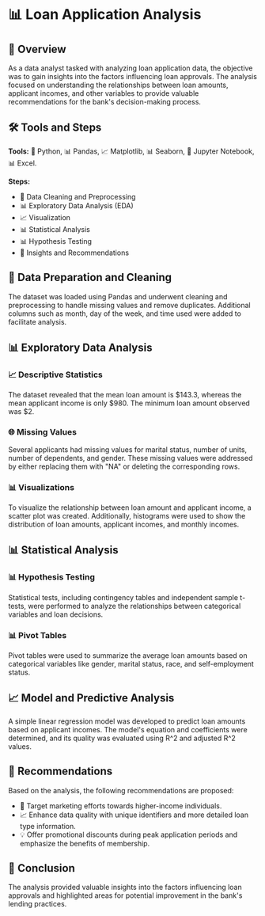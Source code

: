 # 📊 Loan Application Analysis

## 📝 Overview

As a data analyst tasked with analyzing loan application data, the objective was to gain insights into the factors influencing loan approvals. The analysis focused on understanding the relationships between loan amounts, applicant incomes, and other variables to provide valuable recommendations for the bank's decision-making process.

## 🛠️ Tools and Steps

**Tools:** 🐍 Python, 📊 Pandas, 📈 Matplotlib, 📊 Seaborn, 📓 Jupyter Notebook, 📊 Excel.

**Steps:**
- 🧹 Data Cleaning and Preprocessing
- 📊 Exploratory Data Analysis (EDA)
- 📈 Visualization
- 📊 Statistical Analysis
- 📊 Hypothesis Testing
- 📝 Insights and Recommendations

## 🧹 Data Preparation and Cleaning

The dataset was loaded using Pandas and underwent cleaning and preprocessing to handle missing values and remove duplicates. Additional columns such as month, day of the week, and time used were added to facilitate analysis.

## 📊 Exploratory Data Analysis

### 📈 Descriptive Statistics

The dataset revealed that the mean loan amount is $143.3, whereas the mean applicant income is only $980. The minimum loan amount observed was $2.

### 🌐 Missing Values

Several applicants had missing values for marital status, number of units, number of dependents, and gender. These missing values were addressed by either replacing them with "NA" or deleting the corresponding rows.

### 📊 Visualizations

To visualize the relationship between loan amount and applicant income, a scatter plot was created. Additionally, histograms were used to show the distribution of loan amounts, applicant incomes, and monthly incomes.

## 📊 Statistical Analysis

### 📊 Hypothesis Testing

Statistical tests, including contingency tables and independent sample t-tests, were performed to analyze the relationships between categorical variables and loan decisions.

### 📊 Pivot Tables

Pivot tables were used to summarize the average loan amounts based on categorical variables like gender, marital status, race, and self-employment status.

## 📈 Model and Predictive Analysis

A simple linear regression model was developed to predict loan amounts based on applicant incomes. The model's equation and coefficients were determined, and its quality was evaluated using R^2 and adjusted R^2 values.

## 📝 Recommendations

Based on the analysis, the following recommendations are proposed:
- 🎯 Target marketing efforts towards higher-income individuals.
- 📈 Enhance data quality with unique identifiers and more detailed loan type information.
- 💡 Offer promotional discounts during peak application periods and emphasize the benefits of membership.

## 📝 Conclusion

The analysis provided valuable insights into the factors influencing loan approvals and highlighted areas for potential improvement in the bank's lending practices.